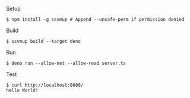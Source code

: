 
Setup

```
$ npm install -g ssvmup # Append --unsafe-perm if permission denied
```

Build

```
$ ssvmup build --target deno
```

Run

```
$ deno run --allow-net --allow-read server.ts
```

Test

```
$ curl http://localhost:8000/
hello World!
```
